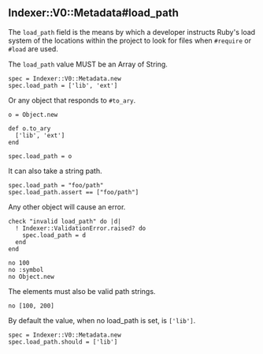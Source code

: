 ## Indexer::V0::Metadata#load_path

The `load_path` field is the means by which a developer instructs
Ruby's load system of the locations within the project to look for
files when `#require` or `#load` are used.

The `load_path` value MUST be an Array of String.

    spec = Indexer::V0::Metadata.new
    spec.load_path = ['lib', 'ext']

Or any object that responds to `#to_ary`.

    o = Object.new

    def o.to_ary
      ['lib', 'ext']
    end

    spec.load_path = o

It can also take a string path.

    spec.load_path = "foo/path"
    spec.load_path.assert == ["foo/path"]

Any other object will cause an error.

    check "invalid load_path" do |d|
      ! Indexer::ValidationError.raised? do
        spec.load_path = d
      end
    end

    no 100
    no :symbol
    no Object.new

The elements must also be valid path strings.

    no [100, 200]

By default the value, when no load_path is set, is `['lib']`.

    spec = Indexer::V0::Metadata.new
    spec.load_path.should = ['lib']

